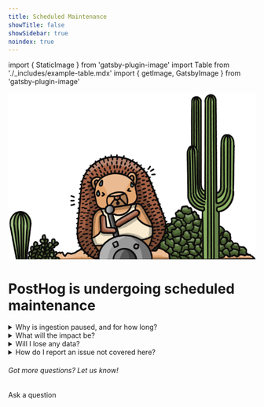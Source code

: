 ```yaml
---
title: Scheduled Maintenance
showTitle: false
showSidebar: true
noindex: true
---
```


import { StaticImage } from 'gatsby-plugin-image'
import Table from './_includes/example-table.mdx'
import { getImage, GatsbyImage } from 'gatsby-plugin-image'

![Builder Hog](./images/service-message/worker-hog.png)
<br />

<h1 className="text-center px-2 pt-4 pb-2 md:px-8 text-3xl md:text-5xl xl:text-6xl relative z-20" style={{ marginTop: "-2rem", marginBottom: "-.5rem" }}>PostHog is undergoing <span className="text-red">scheduled</span> maintenance</h1>

<Hero
    subtitle="We've temporarily paused ingestion. We'll keep this page updated."
/>

<details> 
  <summary> Why is ingestion paused, and for how long? </summary>
  <br />
We're migrating the Postgres database for our US cloud to make PostHog faster, and more scalable. We can't migrate the database efficiently while it's in use, so we've temporarily paused ingestion. This is a planned event and is not related to an incident or outage.

We started work at 11:00 UTC, April 28 and expect it to take up to four hours. If it takes longer, we'll keep this page updated with the latest information. We'll remove the in-app banner once work is finished.
</details>

<details> 
<summary> What will the impact be?</summary>
  <br />
This work will only impact users on our US Cloud, regardless of where they are in the world. Self-hosted and EU Cloud users are unaffected. 
  
You'll still be able to log in and use PostHog to analyze historic data as normal, but no new data will be ingested to PostHog while this maintenance is underway. Instead, we'll store data and ingest it as normal once the work is complete. Events will be delayed, but not lost. 

Feature flags and experiments will function as expected for your users, but you won't be able to make changes to them until the maintenance is complete.   
</details>

<details> 
<summary> Will I lose any data?</summary>
  <br />
No. No events or data will be lost. Instead, data will be delayed during the maintenance period and become accessible once the work is complete. 
</details>

<details> 
  <summary> How do I report an issue not covered here? </summary>
    <br />
If you're seeing a bug or other unexpected behaviour, you can [report it in the app](http://app.posthog.com/home#supportModal). Alternatively, you can [ask us a question via the community forum](/questions). 

If you suspect an outage or incident affecting PostHog services, we recommend checking [our status metrics](https://status.posthog.com/) before reporting.
</details>

<div className="centered py-5">
<h6>Got more questions? Let us know!</h6>
<CallToAction type="primary" width="84" to="/questions">
    Ask a question
</CallToAction>
</div>
